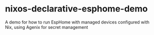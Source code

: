 # nixos-declarative-esphome-demo
A demo for how to run EspHome with managed devices configured with Nix, using Agenix for secret management
